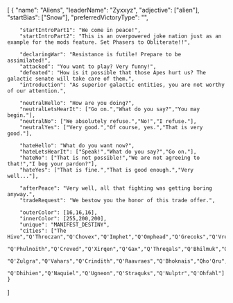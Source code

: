 [
	{
		"name": "Aliens",
		"leaderName": "Zyxxyz",
		"adjective": ["alien"],
		"startBias": ["Snow"],
		"preferredVictoryType": "",
		
		"startIntroPart1": "We come in peace!",
		"startIntroPart2": "This is an overpowered joke nation just as an example for the mods feature. Set Phasers to Obliterate!!",
		
		"declaringWar": "Resistance is futile! Prepare to be assimilated!",
		"attacked": "You want to play? Very funny!",
		"defeated": "How is it possible that those Apes hurt us? The galactic senate will take care of them.",
		"introduction": "As superior galactic entities, you are not worthy of our attention.",
		
		"neutralHello": "How are you doing?",
		"neutralLetsHearIt": ["Go on.","What do you say?","You may begin."],
		"neutralNo": ["We absolutely refuse.","No!","I refuse."],
		"neutralYes": ["Very good.","Of course, yes.","That is very good."],

		"hateHello": "What do you want now?",
		"hateLetsHearIt": ["Speak!","What do you say?","Go on."],
		"hateNo": ["That is not possible!","We are not agreeing to that!","I beg your pardon?"],
		"hateYes": ["That is fine.","That is good enough.","Very well..."],
		
		"afterPeace": "Very well, all that fighting was getting boring anyway.",
		"tradeRequest": "We bestow you the honor of this trade offer.",

		"outerColor": [16,16,16],
		"innerColor": [255,200,200],
		"unique": "MANIFEST_DESTINY",
		"cities": ["The Hive","Q'Throczan","Q'Chovex","Q'Imphet","Q'Omphead","Q'Grecoks","Q'Vrelzieks","Q'Vronens","Q'Aerlae",
			"Q'Phulnoith","Q'Creved","Q'Xirqen","Q'Gax","Q'Threqals","Q'Bhilmuk","Q'Mazea","Q'Zomirs","Q'Drorkrex","Q'Honkrath",
			"Q'Zulgra","Q'Vahars","Q'Crindith","Q'Raavraes","Q'Bhoknais","Qho'Qru","Q'Dateatz","Q'Elnad","Q'Izien","Qol'Ell",
			"Q'Dhihien","Q'Naquiel","Q'Ugneon","Q'Straquks","Q'Nulptr","Q'Ohfahl"]
	}
]
